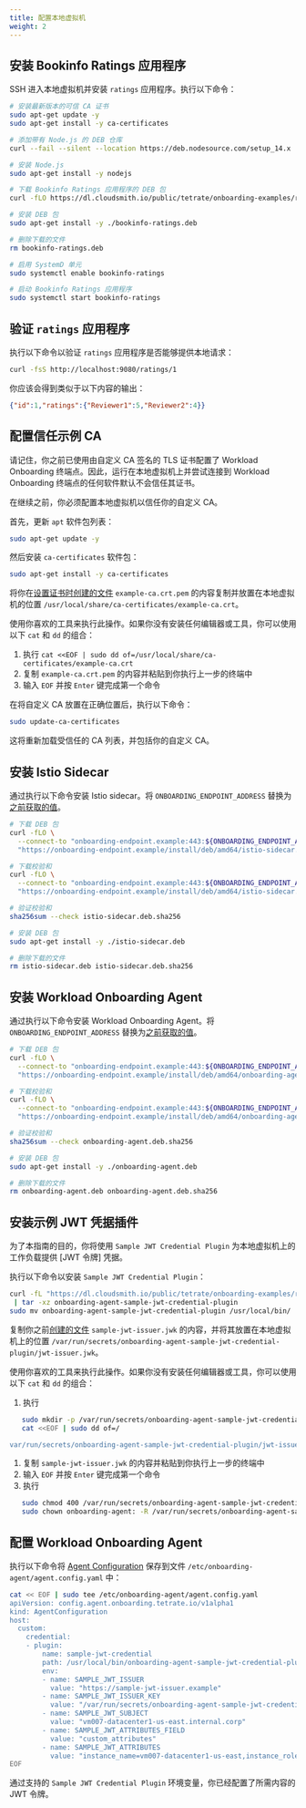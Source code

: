 ```yaml
---
title: 配置本地虚拟机
weight: 2
---
```


## 安装 Bookinfo Ratings 应用程序

SSH 进入本地虚拟机并安装 `ratings` 应用程序。执行以下命令：

```bash
# 安装最新版本的可信 CA 证书
sudo apt-get update -y
sudo apt-get install -y ca-certificates

# 添加带有 Node.js 的 DEB 仓库
curl --fail --silent --location https://deb.nodesource.com/setup_14.x | sudo bash -

# 安装 Node.js
sudo apt-get install -y nodejs

# 下载 Bookinfo Ratings 应用程序的 DEB 包
curl -fLO https://dl.cloudsmith.io/public/tetrate/onboarding-examples/raw/files/bookinfo-ratings.deb

# 安装 DEB 包
sudo apt-get install -y ./bookinfo-ratings.deb

# 删除下载的文件
rm bookinfo-ratings.deb

# 启用 SystemD 单元
sudo systemctl enable bookinfo-ratings

# 启动 Bookinfo Ratings 应用程序
sudo systemctl start bookinfo-ratings
```

## 验证 `ratings` 应用程序

执行以下命令以验证 `ratings` 应用程序是否能够提供本地请求：

```bash
curl -fsS http://localhost:9080/ratings/1
```

你应该会得到类似于以下内容的输出：

```json
{"id":1,"ratings":{"Reviewer1":5,"Reviewer2":4}}
```

## 配置信任示例 CA

请记住，你之前已使用由自定义 CA 签名的 TLS 证书配置了 Workload Onboarding 终端点。因此，运行在本地虚拟机上并尝试连接到 Workload Onboarding 终端点的任何软件默认不会信任其证书。

在继续之前，你必须配置本地虚拟机以信任你的自定义 CA。

首先，更新 `apt` 软件包列表：

```bash
sudo apt-get update -y
```

然后安装 `ca-certificates` 软件包：

```bash
sudo apt-get install -y ca-certificates
```

将你在[设置证书时创建的文件](../../aws-ec2/enable-workload-onboarding) `example-ca.crt.pem` 的内容复制并放置在本地虚拟机的位置 `/usr/local/share/ca-certificates/example-ca.crt`。

使用你喜欢的工具来执行此操作。如果你没有安装任何编辑器或工具，你可以使用以下 `cat` 和 `dd` 的组合：

1. 执行 `cat <<EOF | sudo dd of=/usr/local/share/ca-certificates/example-ca.crt`
1. 复制 `example-ca.crt.pem` 的内容并粘贴到你执行上一步的终端中
1. 输入 `EOF` 并按 `Enter` 键完成第一个命令

在将自定义 CA 放置在正确位置后，执行以下命令：

```bash
sudo update-ca-certificates
```

这将重新加载受信任的 CA 列表，并包括你的自定义 CA。

## 安装 Istio Sidecar

通过执行以下命令安装 Istio sidecar。将 `ONBOARDING_ENDPOINT_ADDRESS` 替换为[之前获取的值](../../aws-ec2/enable-workload-onboarding)。

```bash
# 下载 DEB 包
curl -fLO \
  --connect-to "onboarding-endpoint.example:443:${ONBOARDING_ENDPOINT_ADDRESS}:443" \
  "https://onboarding-endpoint.example/install/deb/amd64/istio-sidecar.deb"

# 下载校验和
curl -fLO \
  --connect-to "onboarding-endpoint.example:443:${ONBOARDING_ENDPOINT_ADDRESS}:443" \
  "https://onboarding-endpoint.example/install/deb/amd64/istio-sidecar.deb.sha256"

# 验证校验和
sha256sum --check istio-sidecar.deb.sha256

# 安装 DEB 包
sudo apt-get install -y ./istio-sidecar.deb

# 删除下载的文件
rm istio-sidecar.deb istio-sidecar.deb.sha256
```

## 安装 Workload Onboarding Agent

通过执行以下命令安装 Workload Onboarding Agent。将 `ONBOARDING_ENDPOINT_ADDRESS` 替换为[之前获取的值](../../aws-ec2/enable-workload-onboarding)。

```bash
# 下载 DEB 包
curl -fLO \
  --connect-to "onboarding-endpoint.example:443:${ONBOARDING_ENDPOINT_ADDRESS}:443" \
  "https://onboarding-endpoint.example/install/deb/amd64/onboarding-agent.deb"

# 下载校验和
curl -fLO \
  --connect-to "onboarding-endpoint.example:443:${ONBOARDING_ENDPOINT_ADDRESS}:443" \
  "https://onboarding-endpoint.example/install/deb/amd64/onboarding-agent.deb.sha256"

# 验证校验和
sha256sum --check onboarding-agent.deb.sha256

# 安装 DEB 包
sudo apt-get install -y ./onboarding-agent.deb

# 删除下载的文件
rm onboarding-agent.deb onboarding-agent.deb.sha256
```

## 安装示例 JWT 凭据插件

为了本指南的目的，你将使用 `Sample JWT Credential Plugin` 为本地虚拟机上的工作负载提供 [JWT 令牌] 凭据。

执行以下命令以安装 `Sample JWT Credential Plugin`：

```bash
curl -fL "https://dl.cloudsmith.io/public/tetrate/onboarding-examples/raw/files/onboarding-agent-sample-jwt-credential-plugin_0.0.1_$(uname -s)_$(uname -m).tar.gz" \
 | tar -xz onboarding-agent-sample-jwt-credential-plugin
sudo mv onboarding-agent-sample-jwt-credential-plugin /usr/local/bin/
```

复制你之前[创建的文件](../configure-workload-onboarding) `sample-jwt-issuer.jwk` 的内容，并将其放置在本地虚拟机上的位置 `/var/run/secrets/onboarding-agent-sample-jwt-credential-plugin/jwt-issuer.jwk`。

使用你喜欢的工具来执行此操作。如果你没有安装任何编辑器或工具，你可以使用以下 `cat` 和 `dd` 的组合：

1. 执行
```bash
   sudo mkdir -p /var/run/secrets/onboarding-agent-sample-jwt-credential-plugin/
   cat <<EOF | sudo dd of=/

var/run/secrets/onboarding-agent-sample-jwt-credential-plugin/jwt-issuer.jwk
```
1. 复制 `sample-jwt-issuer.jwk` 的内容并粘贴到你执行上一步的终端中
1. 输入 `EOF` 并按 `Enter` 键完成第一个命令
1. 执行
```bash
   sudo chmod 400 /var/run/secrets/onboarding-agent-sample-jwt-credential-plugin/jwt-issuer.jwk
   sudo chown onboarding-agent: -R /var/run/secrets/onboarding-agent-sample-jwt-credential-plugin/
```

## 配置 Workload Onboarding Agent

执行以下命令将 [Agent Configuration](../../../../../refs/onboarding/config/agent/v1alpha1/agent-configuration) 保存到文件 `/etc/onboarding-agent/agent.config.yaml` 中：

```bash
cat << EOF | sudo tee /etc/onboarding-agent/agent.config.yaml
apiVersion: config.agent.onboarding.tetrate.io/v1alpha1
kind: AgentConfiguration
host:
  custom:
    credential:
    - plugin:
        name: sample-jwt-credential
        path: /usr/local/bin/onboarding-agent-sample-jwt-credential-plugin
        env:
        - name: SAMPLE_JWT_ISSUER
          value: "https://sample-jwt-issuer.example"
        - name: SAMPLE_JWT_ISSUER_KEY
          value: "/var/run/secrets/onboarding-agent-sample-jwt-credential-plugin/jwt-issuer.jwk"
        - name: SAMPLE_JWT_SUBJECT
          value: "vm007-datacenter1-us-east.internal.corp"
        - name: SAMPLE_JWT_ATTRIBUTES_FIELD
          value: "custom_attributes"
        - name: SAMPLE_JWT_ATTRIBUTES
          value: "instance_name=vm007-datacenter1-us-east,instance_role=app-ratings,region=us-east"
EOF
```

通过支持的 `Sample JWT Credential Plugin` 环境变量，你已经配置了所需内容的 JWT 令牌。
